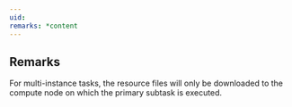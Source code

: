 ```yaml
---
uid: 
remarks: *content
---
```

## Remarks  
 For multi-instance tasks, the resource files will only be             downloaded to the compute node on which the primary subtask is             executed.